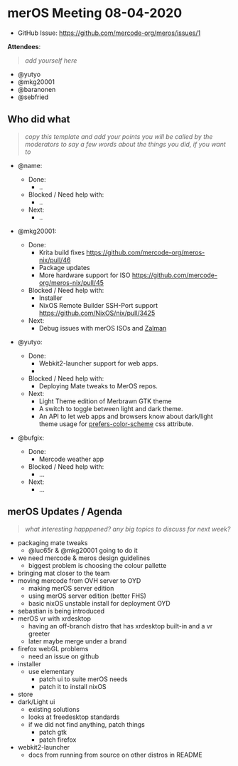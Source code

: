 # merOS Meeting 08-04-2020

- GitHub Issue: https://github.com/mercode-org/meros/issues/1

**Attendees**:
> _add yourself here_
 - @yutyo 
 - @mkg20001 
 - @baranonen
 - @sebfried

## Who did what

> _copy this template and add your points_
_you will be called by the moderators to say a few words about the things you did, if you want to_

- @name:
  - Done:
    - ..
  - Blocked / Need help with:
    - ..
  - Next:
    - ..

- @mkg20001:
  - Done:
    - Krita build fixes https://github.com/mercode-org/meros-nix/pull/46
    - Package updates
    - More hardware support for ISO https://github.com/mercode-org/meros-nix/pull/45
  - Blocked / Need help with:
    - Installer
    - NixOS Remote Builder SSH-Port support https://github.com/NixOS/nix/pull/3425
  - Next:
    - Debug issues with merOS ISOs and [Zalman](http://www.zalman.co.kr/na/contents/products/view.html?no=20)

- @yutyo:
  - Done:
    - Webkit2-launcher support for web apps.
    - 
  - Blocked / Need help with:
    - Deploying Mate tweaks to MerOS repos.
  - Next:
    - Light Theme edition of Merbrawn GTK theme
    - A switch to toggle between light and dark theme.
    - An API to let web apps and browsers know about dark/light theme usage for [prefers-color-scheme](https://developer.mozilla.org/en-US/docs/Web/CSS/@media/prefers-color-scheme) css attribute.
    
- @bufgix:
  - Done:
    - Mercode weather app
  - Blocked / Need help with:
    - ...
  - Next:
    - ...

## merOS Updates / Agenda

> _what interesting happpened?_
_any big topics to discuss for next week?_
- packaging mate tweaks
    - @luc65r & @mkg20001 going to do it
- we need mercode & meros design guidelines
    - biggest problem is choosing the colour pallette
- bringing mat closer to the team
- moving mercode from OVH server to OYD
    - making merOS server edition
    - using merOS server edition (better FHS)
    - basic nixOS unstable install for deployment OYD
- sebastian is being introduced
- merOS vr with xrdesktop
    - having an off-branch distro that has xrdesktop built-in and a vr greeter
    - later maybe merge under a brand 
- firefox webGL problems
    - need an issue on github
- installer
    - use elementary
        - patch ui to suite merOS needs
        - patch it to install nixOS
- store
- dark/Light ui
    - existing solutions
    - looks at freedesktop standards
    - if we did not find anything, patch things
        - patch gtk
        - patch firefox
- webkit2-launcher
    - docs from running from source on other distros in README


